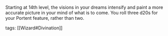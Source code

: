 Starting at 14th level, the visions in your dreams intensify and paint a more accurate picture in your mind of what is to come. You roll three d20s for your Portent feature, rather than two.

tags: [[Wizard#Divination]]
